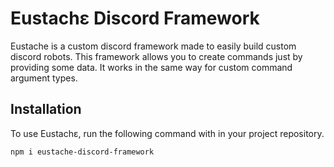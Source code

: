 # Eustachɛ Discord Framework
Eustache is a custom discord framework made to easily build custom discord robots.
This framework allows you to create commands just by providing some data. It works in the same way for custom command argument types.

## Installation
To use Eustachɛ, run the following command with in your project repository.
```
npm i eustache-discord-framework
```
